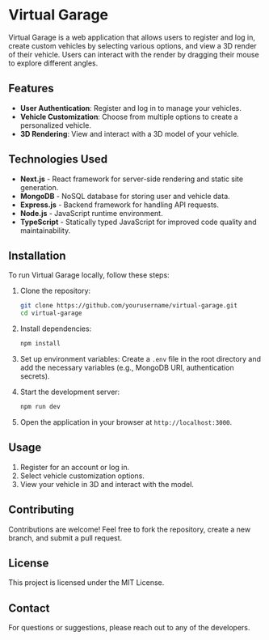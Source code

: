 # Virtual Garage

Virtual Garage is a web application that allows users to register and log in, create custom vehicles by selecting various options, and view a 3D render of their vehicle. Users can interact with the render by dragging their mouse to explore different angles.

## Features
- **User Authentication**: Register and log in to manage your vehicles.
- **Vehicle Customization**: Choose from multiple options to create a personalized vehicle.
- **3D Rendering**: View and interact with a 3D model of your vehicle.

## Technologies Used
- **Next.js** - React framework for server-side rendering and static site generation.
- **MongoDB** - NoSQL database for storing user and vehicle data.
- **Express.js** - Backend framework for handling API requests.
- **Node.js** - JavaScript runtime environment.
- **TypeScript** - Statically typed JavaScript for improved code quality and maintainability.

## Installation

To run Virtual Garage locally, follow these steps:

1. Clone the repository:
   ```sh
   git clone https://github.com/yourusername/virtual-garage.git
   cd virtual-garage
   ```

2. Install dependencies:
   ```sh
   npm install
   ```

3. Set up environment variables:
   Create a `.env` file in the root directory and add the necessary variables (e.g., MongoDB URI, authentication secrets).

4. Start the development server:
   ```sh
   npm run dev
   ```

5. Open the application in your browser at `http://localhost:3000`.

## Usage
1. Register for an account or log in.
2. Select vehicle customization options.
3. View your vehicle in 3D and interact with the model.

## Contributing
Contributions are welcome! Feel free to fork the repository, create a new branch, and submit a pull request.

## License
This project is licensed under the MIT License.

## Contact
For questions or suggestions, please reach out to any of the developers.

